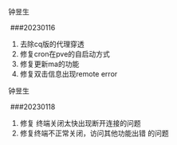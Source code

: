 钟昱生

 ###20230116

1. 去除cq版的代理穿透
2. 修复cron在pve的自启动方式
3. 修复更新ma的功能
4. 修复双击信息出现remote error

钟昱生

 ###20230118

1. 修复 终端关闭太快出现断开连接的问题
2. 修复终端不正常关闭，访问其他功能出错 的问题